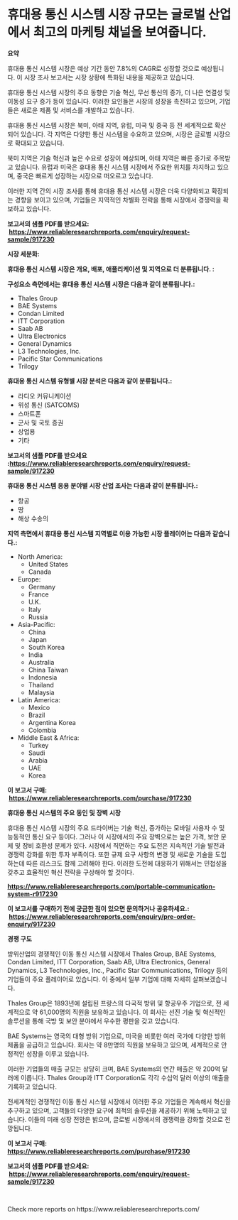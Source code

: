 <p><h1>휴대용 통신 시스템 시장 규모는 글로벌 산업에서 최고의 마케팅 채널을 보여줍니다.</h1></p><p><strong>요약</strong></p>
<p><p>휴대용 통신 시스템 시장은 예상 기간 동안 7.8%의 CAGR로 성장할 것으로 예상됩니다. 이 시장 조사 보고서는 시장 상황에 특화된 내용을 제공하고 있습니다.</p><p>휴대용 통신 시스템 시장의 주요 동향은 기술 혁신, 무선 통신의 증가, 더 나은 연결성 및 이동성 요구 증가 등이 있습니다. 이러한 요인들은 시장의 성장을 촉진하고 있으며, 기업들은 새로운 제품 및 서비스를 개발하고 있습니다.</p><p>휴대용 통신 시스템 시장은 북미, 아태 지역, 유럽, 미국 및 중국 등 전 세계적으로 확산되어 있습니다. 각 지역은 다양한 통신 시스템을 수요하고 있으며, 시장은 글로벌 시장으로 확대되고 있습니다.</p><p>북미 지역은 기술 혁신과 높은 수요로 성장이 예상되며, 아태 지역은 빠른 증가로 주목받고 있습니다. 유럽과 미국은 휴대용 통신 시스템 시장에서 주요한 위치를 차지하고 있으며, 중국은 빠르게 성장하는 시장으로 떠오르고 있습니다.</p><p>이러한 지역 간의 시장 조사를 통해 휴대용 통신 시스템 시장은 더욱 다양화되고 확장되는 경향을 보이고 있으며, 기업들은 지역적인 차별화 전략을 통해 시장에서 경쟁력을 확보하고 있습니다.</p></p>
<p><strong>보고서의 샘플 PDF를 받으세요: &nbsp;<a href="https://www.reliableresearchreports.com/enquiry/request-sample/917230">https://www.reliableresearchreports.com/enquiry/request-sample/917230</a></strong></p>
<p><strong>시장 세분화:</strong></p>
<p><strong> 휴대용 통신 시스템 시장은 개요, 배포, 애플리케이션 및 지역으로 더 분류됩니다. :</strong></p>
<p><strong>구성요소 측면에서는 휴대용 통신 시스템 시장은 다음과 같이 분류됩니다.:</strong></p>
<p><ul><li>Thales Group</li><li>BAE Systems</li><li>Condan Limited</li><li>ITT Corporation</li><li>Saab AB</li><li>Ultra Electronics</li><li>General Dynamics</li><li>L3 Technologies, Inc.</li><li>Pacific Star Communications</li><li>Trilogy</li></ul></p>
<p><strong> 휴대용 통신 시스템 유형별 시장 분석은 다음과 같이 분류됩니다.:</strong></p>
<p><ul><li>라디오 커뮤니케이션</li><li>위성 통신 (SATCOMS)</li><li>스마트폰</li><li>군사 및 국토 증권</li><li>상업용</li><li>기타</li></ul></p>
<p><strong>보고서의 샘플 PDF를 받으세요 :<a href="https://www.reliableresearchreports.com/enquiry/request-sample/917230">https://www.reliableresearchreports.com/enquiry/request-sample/917230</a></strong></p>
<p><strong> 휴대용 통신 시스템 응용 분야별 시장 산업 조사는 다음과 같이 분류됩니다.:</strong></p>
<p><ul><li>항공</li><li>땅</li><li>해상 수송의</li></ul></p>
<p><strong>지역 측면에서 휴대용 통신 시스템 지역별로 이용 가능한 시장 플레이어는 다음과 같습니다.:</strong></p>
<p><ul>
    <li>
        North America:
        <ul>
            <li>United States</li>
            <li>Canada</li>
        </ul>
    </li>
    <li>
        Europe:
        <ul>
            <li>Germany</li>
            <li>France</li>
            <li>U.K.</li>
            <li>Italy</li>
            <li>Russia</li>
        </ul>
    </li>
    <li>
        Asia-Pacific:
        <ul>
            <li>China</li>
            <li>Japan</li>
            <li>South Korea</li>
            <li>India</li>
            <li>Australia</li>
            <li>China Taiwan</li>
            <li>Indonesia</li>
            <li>Thailand</li>
            <li>Malaysia</li>
        </ul>
    </li>
    <li>
        Latin America:
        <ul>
            <li>Mexico</li>
            <li>Brazil</li>
            <li>Argentina Korea</li>
            <li>Colombia</li>
        </ul>
    </li>
    <li>
        Middle East & Africa:
        <ul>
            <li>Turkey</li>
            <li>Saudi</li>
            <li>Arabia</li>
            <li>UAE</li>
            <li>Korea</li>
        </ul>
    </li>
    </ul></p>
<p><strong>이 보고서 구매: &nbsp;<a href="https://www.reliableresearchreports.com/purchase/917230">https://www.reliableresearchreports.com/purchase/917230</a></strong></p>
<p><strong>휴대용 통신 시스템의 주요 동인 및 장벽 시장</strong></p>
<p><p>휴대용 통신 시스템 시장의 주요 드라이버는 기술 혁신, 증가하는 모바일 사용자 수 및 능동적인 통신 요구 등이다. 그러나 이 시장에서의 주요 장벽으로는 높은 가격, 보안 문제 및 장비 호환성 문제가 있다. 시장에서 직면하는 주요 도전은 지속적인 기술 발전과 경쟁력 강화를 위한 투자 부족이다. 또한 규제 요구 사항의 변경 및 새로운 기술을 도입하는데 따른 리스크도 함께 고려해야 한다. 이러한 도전에 대응하기 위해서는 민첩성을 갖추고 효율적인 혁신 전략을 구상해야 할 것이다.</p></p>
<p><strong><a href="https://www.reliableresearchreports.com/portable-communication-system-r917230">https://www.reliableresearchreports.com/portable-communication-system-r917230</a></strong></p>
<p><strong>이 보고서를 구매하기 전에 궁금한 점이 있으면 문의하거나 공유하세요.: &nbsp;<a href="https://www.reliableresearchreports.com/enquiry/pre-order-enquiry/917230">https://www.reliableresearchreports.com/enquiry/pre-order-enquiry/917230</a></strong></p>
<p><strong>경쟁 구도</strong></p>
<p><p>방위산업의 경쟁적인 이동 통신 시스템 시장에서 Thales Group, BAE Systems, Condan Limited, ITT Corporation, Saab AB, Ultra Electronics, General Dynamics, L3 Technologies, Inc., Pacific Star Communications, Trilogy 등의 기업들이 주요 플레이어로 있습니다. 이 중에서 일부 기업에 대해 자세히 살펴보겠습니다.</p><p>Thales Group은 1893년에 설립된 프랑스의 다국적 방위 및 항공우주 기업으로, 전 세계적으로 약 61,000명의 직원을 보유하고 있습니다. 이 회사는 선진 기술 및 혁신적인 솔루션을 통해 국방 및 보안 분야에서 우수한 평판을 갖고 있습니다.</p><p>BAE Systems는 영국의 대형 방위 기업으로, 미국을 비롯한 여러 국가에 다양한 방위 제품을 공급하고 있습니다. 회사는 약 8만명의 직원을 보유하고 있으며, 세계적으로 안정적인 성장을 이루고 있습니다.</p><p>이러한 기업들의 매출 규모는 상당히 크며, BAE Systems의 연간 매출은 약 200억 달러에 이릅니다. Thales Group과 ITT Corporation도 각각 수십억 달러 이상의 매출을 기록하고 있습니다.</p><p>전세계적인 경쟁적인 이동 통신 시스템 시장에서 이러한 주요 기업들은 계속해서 혁신을 추구하고 있으며, 고객들의 다양한 요구에 최적의 솔루션을 제공하기 위해 노력하고 있습니다. 이들의 미래 성장 전망은 밝으며, 글로벌 시장에서의 경쟁력을 강화할 것으로 전망됩니다.</p></p>
<p><strong>이 보고서 구매: &nbsp; <a href="https://www.reliableresearchreports.com/purchase/917230">https://www.reliableresearchreports.com/purchase/917230</a></strong></p>
<p><strong>보고서의 샘플 PDF를 받으세요: &nbsp;<a href="https://www.reliableresearchreports.com/enquiry/request-sample/917230">https://www.reliableresearchreports.com/enquiry/request-sample/917230</a></strong><strong></strong></p>
<p>&nbsp;</p>
<p>Check more reports on https://www.reliableresearchreports.com/</p>
